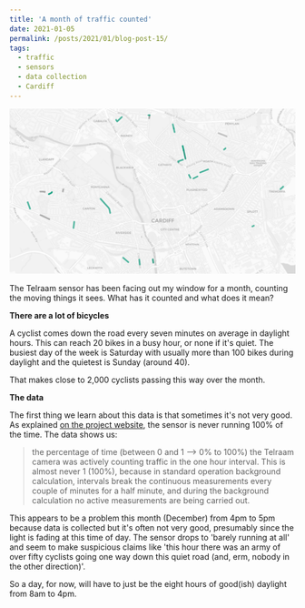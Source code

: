 ```yaml
---
title: 'A month of traffic counted'
date: 2021-01-05
permalink: /posts/2021/01/blog-post-15/
tags:
  - traffic
  - sensors
  - data collection
  - Cardiff
---
```


![Cardiff streets where monitoring is taking place](/images/map_traffic.jpg)

The Telraam sensor has been facing out my window for a month, counting the moving things it sees. What has it counted and what does it mean?

**There are a lot of bicycles**

A cyclist comes down the road every seven minutes on average in daylight hours. This can reach 20 bikes in a busy hour, or none if it's quiet. The busiest day of the week is Saturday with usually more than 100 bikes during daylight and the quietest is Sunday (around 40).

That makes close to 2,000 cyclists passing this way over the month.


**The data**

The first thing we learn about this data is that sometimes it's not very good. As explained [on the project website](https://telraam.zendesk.com/hc/en-us/articles/360027325572-Want-more-data-Telraam-API), the sensor is never running 100% of the time. The data shows us:

> the percentage of time (between 0 and 1 –> 0% to 100%) the Telraam camera was actively counting traffic in the one hour interval. This is almost never 1 (100%), because in standard operation background calculation, intervals break the continuous measurements every couple of minutes for a half minute, and during the background calculation no active measurements are being carried out.

This appears to be a problem this month (December) from 4pm to 5pm because data is collected but it's often not very good, presumably since the light is fading at this time of day. The sensor drops to 'barely running at all' and seem to make suspicious claims like 'this hour there was an army of over fifty cyclists going one way down this quiet road (and, erm, nobody in the other direction)'.

So a day, for now, will have to just be the eight hours of good(ish) daylight from 8am to 4pm.
